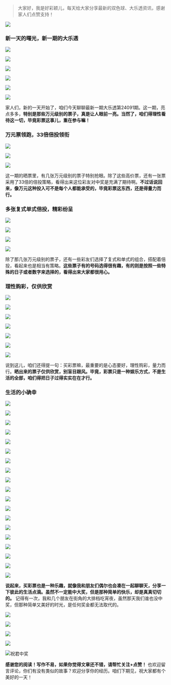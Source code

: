 
> 大家好，我是好彩颖儿，每天给大家分享最新的双色球、大乐透资讯，感谢家人们点赞支持！

![](https://cdn.jsdelivr.net/gh/wangwenjie1314/PicCDN/2024-7-12/1720763627240-image.png)

### **新一天的曙光，新一期的大乐透**

![](https://cdn.jsdelivr.net/gh/wangwenjie1314/PicCDN/2024-8-7/1723012728177-image.png)

![](https://cdn.jsdelivr.net/gh/wangwenjie1314/PicCDN/2024-8-7/1723012750489-image.png)


![](https://cdn.jsdelivr.net/gh/wangwenjie1314/PicCDN/2024-8-7/1723012783908-image.png)

![](https://cdn.jsdelivr.net/gh/wangwenjie1314/PicCDN/2024-8-7/1723012915096-image.png)


![](https://cdn.jsdelivr.net/gh/wangwenjie1314/PicCDN/2024-8-7/1723013061456-image.png)


![](https://cdn.jsdelivr.net/gh/wangwenjie1314/PicCDN/2024-8-7/1723014240760-image.png)


家人们，新的一天开始了，咱们今天聊聊最新一期大乐透第24091期。这一期，亮点多多，**特别是那些万元级别的票子，真是让人眼前一亮。当然了，咱们得理性看待这一切，毕竟彩票这事儿，重在参与嘛！**

### **万元票领跑，33倍倍投领衔**


![](https://cdn.jsdelivr.net/gh/wangwenjie1314/PicCDN/2024-8-7/1723013124368-image.png)

![](https://cdn.jsdelivr.net/gh/wangwenjie1314/PicCDN/2024-8-7/1723012975200-image.png)

![](https://cdn.jsdelivr.net/gh/wangwenjie1314/PicCDN/2024-8-7/1723012806747-image.png)



这一期的晒票里，有几张万元级别的票子特别抢眼。除了这些高价票，还有一张票采用了33倍的倍投策略，看得出来这位彩友对中奖是充满了期待啊。**不过话说回来，像万元这种投入可不是每个人都能承受的，毕竟彩票这东西，还是得量力而行。**

### **多张复式单式倍投，精彩纷呈**

![](https://cdn.jsdelivr.net/gh/wangwenjie1314/PicCDN/2024-8-7/1723012793322-image.png)

![](https://cdn.jsdelivr.net/gh/wangwenjie1314/PicCDN/2024-8-7/1723012774680-image.png)


![](https://cdn.jsdelivr.net/gh/wangwenjie1314/PicCDN/2024-8-7/1723013319624-image.png)

![](https://cdn.jsdelivr.net/gh/wangwenjie1314/PicCDN/2024-8-7/1723013375095-image.png)


除了那几张万元级别的票子，还有一些彩友们选择了复式和单式的组合，搭配着倍投，看起来也是相当有策略。**这些票子有的号码选得很有趣，有的则是按照一些特殊的日子或者数字来选择的，看得出来大家都很用心。**

### **理性购彩，仅供欣赏**


![](https://cdn.jsdelivr.net/gh/wangwenjie1314/PicCDN/2024-8-7/1723013429005-image.png)

![](https://cdn.jsdelivr.net/gh/wangwenjie1314/PicCDN/2024-8-7/1723013486297-image.png)

![](https://cdn.jsdelivr.net/gh/wangwenjie1314/PicCDN/2024-8-7/1723013542564-image.png)

![](https://cdn.jsdelivr.net/gh/wangwenjie1314/PicCDN/2024-8-7/1723013589798-image.png)

![](https://cdn.jsdelivr.net/gh/wangwenjie1314/PicCDN/2024-8-7/1723013787452-image.png)


![](https://cdn.jsdelivr.net/gh/wangwenjie1314/PicCDN/2024-8-7/1723013849603-image.png)


![](https://cdn.jsdelivr.net/gh/wangwenjie1314/PicCDN/2024-8-7/1723014226875-image.png)


说到这儿，咱们还得提一句：买彩票嘛，最重要的是心态要好，理性购彩，量力而行。**晒出来的票子仅供欣赏，别盲目跟风。毕竟，彩票只是一种娱乐方式，不是生活的全部，咱们得把日子过得实实在在才行。**

### **生活的小确幸**

![](https://cdn.jsdelivr.net/gh/wangwenjie1314/PicCDN/2024-8-7/1723013946499-image.png)

![](https://cdn.jsdelivr.net/gh/wangwenjie1314/PicCDN/2024-8-7/1723013896686-image.png)

![](https://cdn.jsdelivr.net/gh/wangwenjie1314/PicCDN/2024-8-7/1723013631929-image.png)


![](https://cdn.jsdelivr.net/gh/wangwenjie1314/PicCDN/2024-8-7/1723014252284-image.png)

![](https://cdn.jsdelivr.net/gh/wangwenjie1314/PicCDN/2024-8-7/1723013191676-image.png)

![](https://cdn.jsdelivr.net/gh/wangwenjie1314/PicCDN/2024-8-7/1723013679859-image.png)


![](https://cdn.jsdelivr.net/gh/wangwenjie1314/PicCDN/2024-8-7/1723013730549-image.png)

![](https://cdn.jsdelivr.net/gh/wangwenjie1314/PicCDN/2024-8-7/1723012861264-image.png)

![](https://cdn.jsdelivr.net/gh/wangwenjie1314/PicCDN/2024-8-7/1723012738680-image.png)


![](https://cdn.jsdelivr.net/gh/wangwenjie1314/PicCDN/2024-8-7/1723013991401-image.png)

![](https://cdn.jsdelivr.net/gh/wangwenjie1314/PicCDN/2024-8-7/1723014044175-image.png)

![](https://cdn.jsdelivr.net/gh/wangwenjie1314/PicCDN/2024-8-7/1723014081737-image.png)

![](https://cdn.jsdelivr.net/gh/wangwenjie1314/PicCDN/2024-8-7/1723014090845-image.png)


![](https://cdn.jsdelivr.net/gh/wangwenjie1314/PicCDN/2024-8-7/1723014125165-image.png)


![](https://cdn.jsdelivr.net/gh/wangwenjie1314/PicCDN/2024-8-7/1723014137223-image.png)


![](https://cdn.jsdelivr.net/gh/wangwenjie1314/PicCDN/2024-8-7/1723014144216-image.png)


![](https://cdn.jsdelivr.net/gh/wangwenjie1314/PicCDN/2024-8-7/1723014152400-image.png)

![](https://cdn.jsdelivr.net/gh/wangwenjie1314/PicCDN/2024-8-7/1723014159092-image.png)

![](https://cdn.jsdelivr.net/gh/wangwenjie1314/PicCDN/2024-8-7/1723014166432-image.png)


**说起来，买彩票也是一种乐趣，就像我和朋友们偶尔也会凑在一起聊聊天，分享一下彼此的生活点滴。虽然不一定能中大奖，但是那种简单的快乐，却是真真切切的。** 记得有一次，我和几个朋友在街角的大排档吃宵夜，虽然那天我们谁也没中奖，但那种简单又美好的时光，是任何奖金都无法取代的。

![](https://cdn.jsdelivr.net/gh/wangwenjie1314/PicCDN/2024-8-7/1723014261476-image.png)


![](https://cdn.jsdelivr.net/gh/wangwenjie1314/PicCDN/2024-8-7/1723014215102-image.png)

![](https://cdn.jsdelivr.net/gh/wangwenjie1314/PicCDN/2024-8-7/1723014181476-image.png)

![](https://cdn.jsdelivr.net/gh/wangwenjie1314/PicCDN/2024-8-7/1723014175270-image.png)

![祝君中奖](https://cdn.jsdelivr.net/gh/wangwenjie1314/PicCDN/2024-7-11/1720681058717-image.png)


**感谢您的阅读！写作不易，如果你觉得文章还不错，请帮忙关注+点赞！** 也欢迎留言评论，你们有没有类似的故事？欢迎分享你的经历。咱们下期见，祝大家都有个美好的一天！